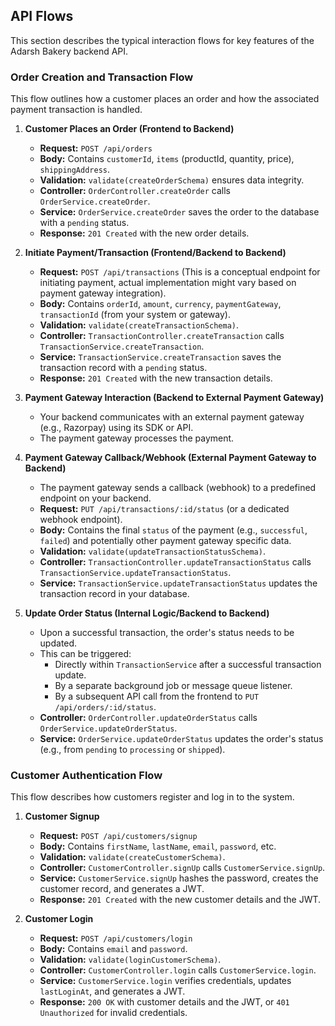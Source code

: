 ## API Flows

This section describes the typical interaction flows for key features of the Adarsh Bakery backend API.

### Order Creation and Transaction Flow

This flow outlines how a customer places an order and how the associated payment transaction is handled.

1.  **Customer Places an Order (Frontend to Backend)**
    *   **Request:** `POST /api/orders`
    *   **Body:** Contains `customerId`, `items` (productId, quantity, price), `shippingAddress`.
    *   **Validation:** `validate(createOrderSchema)` ensures data integrity.
    *   **Controller:** `OrderController.createOrder` calls `OrderService.createOrder`.
    *   **Service:** `OrderService.createOrder` saves the order to the database with a `pending` status.
    *   **Response:** `201 Created` with the new order details.

2.  **Initiate Payment/Transaction (Frontend/Backend to Backend)**
    *   **Request:** `POST /api/transactions` (This is a conceptual endpoint for initiating payment, actual implementation might vary based on payment gateway integration).
    *   **Body:** Contains `orderId`, `amount`, `currency`, `paymentGateway`, `transactionId` (from your system or gateway).
    *   **Validation:** `validate(createTransactionSchema)`.
    *   **Controller:** `TransactionController.createTransaction` calls `TransactionService.createTransaction`.
    *   **Service:** `TransactionService.createTransaction` saves the transaction record with a `pending` status.
    *   **Response:** `201 Created` with the new transaction details.

3.  **Payment Gateway Interaction (Backend to External Payment Gateway)**
    *   Your backend communicates with an external payment gateway (e.g., Razorpay) using its SDK or API.
    *   The payment gateway processes the payment.

4.  **Payment Gateway Callback/Webhook (External Payment Gateway to Backend)**
    *   The payment gateway sends a callback (webhook) to a predefined endpoint on your backend.
    *   **Request:** `PUT /api/transactions/:id/status` (or a dedicated webhook endpoint).
    *   **Body:** Contains the final `status` of the payment (e.g., `successful`, `failed`) and potentially other payment gateway specific data.
    *   **Validation:** `validate(updateTransactionStatusSchema)`.
    *   **Controller:** `TransactionController.updateTransactionStatus` calls `TransactionService.updateTransactionStatus`.
    *   **Service:** `TransactionService.updateTransactionStatus` updates the transaction record in your database.

5.  **Update Order Status (Internal Logic/Backend to Backend)**
    *   Upon a successful transaction, the order's status needs to be updated.
    *   This can be triggered:
        *   Directly within `TransactionService` after a successful transaction update.
        *   By a separate background job or message queue listener.
        *   By a subsequent API call from the frontend to `PUT /api/orders/:id/status`.
    *   **Controller:** `OrderController.updateOrderStatus` calls `OrderService.updateOrderStatus`.
    *   **Service:** `OrderService.updateOrderStatus` updates the order's status (e.g., from `pending` to `processing` or `shipped`).

### Customer Authentication Flow

This flow describes how customers register and log in to the system.

1.  **Customer Signup**
    *   **Request:** `POST /api/customers/signup`
    *   **Body:** Contains `firstName`, `lastName`, `email`, `password`, etc.
    *   **Validation:** `validate(createCustomerSchema)`.
    *   **Controller:** `CustomerController.signUp` calls `CustomerService.signUp`.
    *   **Service:** `CustomerService.signUp` hashes the password, creates the customer record, and generates a JWT.
    *   **Response:** `201 Created` with the new customer details and the JWT.

2.  **Customer Login**
    *   **Request:** `POST /api/customers/login`
    *   **Body:** Contains `email` and `password`.
    *   **Validation:** `validate(loginCustomerSchema)`.
    *   **Controller:** `CustomerController.login` calls `CustomerService.login`.
    *   **Service:** `CustomerService.login` verifies credentials, updates `lastLoginAt`, and generates a JWT.
    *   **Response:** `200 OK` with customer details and the JWT, or `401 Unauthorized` for invalid credentials.
